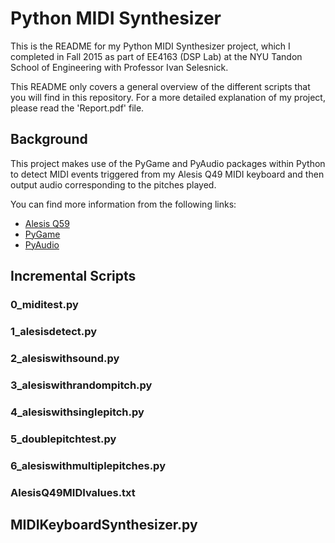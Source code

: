 # Python MIDI Synthesizer

This is the README for my Python MIDI Synthesizer project, which I completed in Fall 2015 as part of EE4163 (DSP Lab) at the NYU Tandon School of Engineering with Professor Ivan Selesnick.

This README only covers a general overview of the different scripts that you will find in this repository. For a more detailed explanation of my project, please read the 'Report.pdf' file.

## Background

This project makes use of the PyGame and PyAudio packages within Python to detect MIDI events triggered from my Alesis Q49 MIDI keyboard and then output audio corresponding to the pitches played.

You can find more information from the following links:
* [Alesis Q59](http://www.alesis.com/products/legacy/q49)
* [PyGame](https://www.pygame.org)
* [PyAudio](https://people.csail.mit.edu/hubert/pyaudio/)

## Incremental Scripts

### 0_miditest.py

### 1_alesisdetect.py

### 2_alesiswithsound.py

### 3_alesiswithrandompitch.py

### 4_alesiswithsinglepitch.py

### 5_doublepitchtest.py

### 6_alesiswithmultiplepitches.py

### AlesisQ49MIDIvalues.txt

## MIDIKeyboardSynthesizer.py
